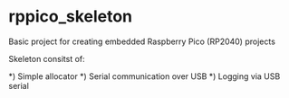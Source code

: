 # rppico_skeleton

Basic project for creating embedded Raspberry Pico (RP2040) projects

Skeleton consitst of:

*) Simple allocator
*) Serial communication over USB
*) Logging via USB serial

